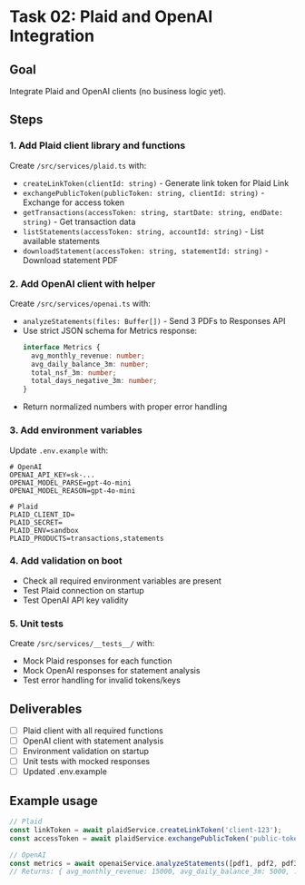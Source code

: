 # Task 02: Plaid and OpenAI Integration

## Goal
Integrate Plaid and OpenAI clients (no business logic yet).

## Steps

### 1. Add Plaid client library and functions
Create `/src/services/plaid.ts` with:
- `createLinkToken(clientId: string)` - Generate link token for Plaid Link
- `exchangePublicToken(publicToken: string, clientId: string)` - Exchange for access token
- `getTransactions(accessToken: string, startDate: string, endDate: string)` - Get transaction data
- `listStatements(accessToken: string, accountId: string)` - List available statements
- `downloadStatement(accessToken: string, statementId: string)` - Download statement PDF

### 2. Add OpenAI client with helper
Create `/src/services/openai.ts` with:
- `analyzeStatements(files: Buffer[])` - Send 3 PDFs to Responses API
- Use strict JSON schema for Metrics response:
  ```typescript
  interface Metrics {
    avg_monthly_revenue: number;
    avg_daily_balance_3m: number;
    total_nsf_3m: number;
    total_days_negative_3m: number;
  }
  ```
- Return normalized numbers with proper error handling

### 3. Add environment variables
Update `.env.example` with:
```env
# OpenAI
OPENAI_API_KEY=sk-...
OPENAI_MODEL_PARSE=gpt-4o-mini
OPENAI_MODEL_REASON=gpt-4o-mini

# Plaid
PLAID_CLIENT_ID=
PLAID_SECRET=
PLAID_ENV=sandbox
PLAID_PRODUCTS=transactions,statements
```

### 4. Add validation on boot
- Check all required environment variables are present
- Test Plaid connection on startup
- Test OpenAI API key validity

### 5. Unit tests
Create `/src/services/__tests__/` with:
- Mock Plaid responses for each function
- Mock OpenAI responses for statement analysis
- Test error handling for invalid tokens/keys

## Deliverables
- [ ] Plaid client with all required functions
- [ ] OpenAI client with statement analysis
- [ ] Environment validation on startup
- [ ] Unit tests with mocked responses
- [ ] Updated .env.example

## Example usage
```typescript
// Plaid
const linkToken = await plaidService.createLinkToken('client-123');
const accessToken = await plaidService.exchangePublicToken('public-token', 'client-123');

// OpenAI
const metrics = await openaiService.analyzeStatements([pdf1, pdf2, pdf3]);
// Returns: { avg_monthly_revenue: 15000, avg_daily_balance_3m: 5000, ... }
```